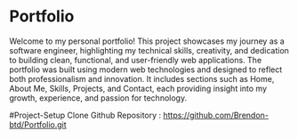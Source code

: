 # Portfolio
Welcome to my personal portfolio! This project showcases my journey as a software engineer, highlighting my technical skills, creativity, and dedication to building clean, functional, and user-friendly web applications.
The portfolio was built using modern web technologies and designed to reflect both professionalism and innovation. It includes sections such as Home, About Me, Skills, Projects, and Contact, each providing insight into my growth, experience, and passion for technology.

#Project-Setup
Clone Github Repository : https://github.com/Brendon-btd/Portfolio.git
